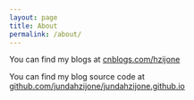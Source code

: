 ```yaml
---
layout: page
title: About
permalink: /about/
---
```



You can find my blogs at [cnblogs.com/hzijone](http://cnblogs.com/hzijone)

You can find my blog source code at [github.com/jundahzijone/jundahzijone.github.io](https://github.com/jundahzijone/jundahzijone.github.io)